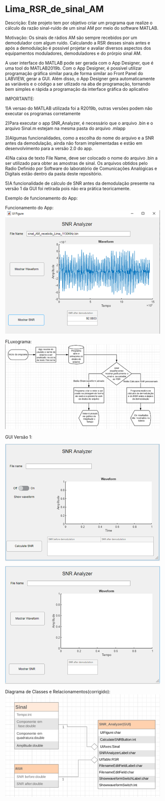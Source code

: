 # Lima_RSR_de_sinal_AM
Descrição: Este projeto tem por objetivo criar um programa que realize o cálculo da razão sinal-ruído de um sinal AM por meio do software MATLAB.

Motivação: Os sinais de rádios AM são sempre recebidos por um demodulador com algum ruído. Calculando a RSR desses sinais antes e após a demodulação
é possivel projetar e avaliar diversos aspectos dos equipamentos moduladores, demoduladores e do prórpio sinal AM.

A user interface do MATLAB pode ser gerada com o App Designer, que é uma tool do MATLAB2019b. Com o App Designer, é possivel utilizar programação gráfica similar para,de forma similar ao Front Panel do LABVIEW, gerar a GUI. Além disso, o App Designer gera automaticamente as variáveis e o código a ser utlizado na aba de programação, tornando bem simples e rápida a programação da interface gráfica do aplicativo

IMPORTANTE:

1)A versao do MATLAB utilizada foi a R2019b, outras versões podem não executar os programas corretamente
           
2)Para executar o app SNR_Analyzer, é necessário que o arquivo .bin e o arquivo Sinal.m estejam na mesma pasta do arquivo .mlapp
           
3)Algumas funcionalidades, como a escolha do nome do arquivo e a SNR antes da demodulação, ainda não foram implementadas e                estão em desenvolvimento para a versão 2.0 do app.

4)Na caixa de texto File Name, deve ser colocado o nome do arquivo .bin a ser utilizado para obter as amostras de sinal. Os arquivos obtidos pelo Radio Definido por Software do laboratório de Comunicações Analógicas e Digitais estão dentro da pasta deste repositório.

5)A funcionalidade de cálculo de SNR antes da demodulação presente na versão 1 da GUI foi retirada pois não era prática teoricamente.

Exemplo de funcionamento do App:

Funcionamento do App:
![Exemplo](https://github.com/PEE-2019-ELO-COM/Lima_RSR_de_sinal_AM/blob/master/Exemplo%20de%20funcionamento%20do%20SNR%20App.PNG)

FLuxograma:
![Fluxograma](https://github.com/PEE-2019-ELO-COM/Lima_RSR_de_sinal_AM/blob/master/Fluxograma%20APP%20SNR.PNG)


GUI Versão 1:

![GUI](https://github.com/PEE-2019-ELO-COM/Lima_RSR_de_sinal_AM/blob/master/GUI%20APP%20SNR.PNG)

![GUI v2](https://github.com/PEE-2019-ELO-COM/Lima_RSR_de_sinal_AM/blob/master/SNR%20App%20GUI%20V2.PNG)

Diagrama de Classes e Relacionamentos(corrigido):
![Diagrama corrigido](https://github.com/PEE-2019-ELO-COM/Lima_RSR_de_sinal_AM/blob/master/Diagrama%20de%20Classes%20e%20Relacionamentos(corrigido).PNG)


